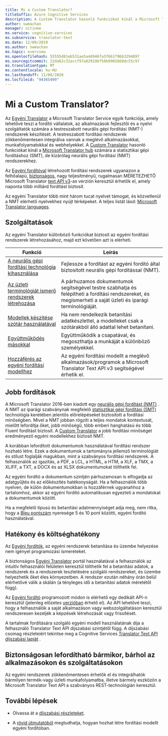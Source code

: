 ```yaml
---
title: Mi a Custom Translator?
titleSuffix: Azure Cognitive Services
description: A Custom Translator hasonló funkciókat kínál a Microsoft Translator hub számára a statisztikai gépi fordításhoz (SMT), de kizárólag neurális gépi fordítási (NMT) rendszerekhez.
author: swmachan
manager: nitinme
ms.service: cognitive-services
ms.subservice: translator-text
ms.date: 12/09/2019
ms.author: swmachan
ms.topic: overview
ms.openlocfilehash: 55555d81eb531ae5a4d946fa3f661796b3294897
ms.sourcegitcommit: 22da82c32accf97a82919bf50b9901668dc55c97
ms.translationtype: MT
ms.contentlocale: hu-HU
ms.lasthandoff: 11/08/2020
ms.locfileid: "94365499"
---
```

# <a name="what-is-custom-translator"></a>Mi a Custom Translator?

Az [Egyéni Translator](https://portal.customtranslator.azure.ai) a Microsoft Translator Service egyik funkciója, amely lehetővé teszi a fordító vállalatok, az alkalmazások fejlesztői és a nyelvi szolgáltatók számára a testreszabott neurális gépi fordítási (NMT-) rendszerek készítését. A testreszabott fordítási rendszerek zökkenőmentesen integrálva vannak a meglévő alkalmazásokkal, munkafolyamatokkal és webhelyekkel. A [Custom Translator](https://portal.customtranslator.azure.ai/) hasonló funkciókat kínál a [Microsoft Translator hub](https://hub.microsofttranslator.com/) számára a statisztikai gépi fordításhoz (SMT), de kizárólag neurális gépi fordítási (NMT) rendszerekhez.

Az [Egyéni fordítóval](https://portal.customtranslator.azure.ai) létrehozott fordítási rendszerek ugyanazon a felhőalapú, [biztonságos](https://cognitive.uservoice.com/knowledgebase/articles/1147537-api-and-customization-confidentiality), nagy teljesítményű, rugalmasan MÉRETEZHETŐ Microsoft Translator [text API v3](../reference/v3-0-translate.md?tabs=curl)-as verzión keresztül érhetők el, amely naponta több milliárd fordítást biztosít.

Az egyéni Translator több mint három tucat nyelvet támogat, és közvetlenül a NMT elérhető nyelvekhez nyújt térképeket. A teljes listát lásd:  [Microsoft Translator languages](../language-support.md#customization).

## <a name="features"></a>Szolgáltatások

Az egyéni Translator különböző funkciókat biztosít az egyéni fordítási rendszerek létrehozásához, majd ezt követően azt is elérheti.

|Funkció  |Leírás  |
|---------|---------|
|[A neurális gépi fordítási technológia kihasználása](https://www.microsoft.com/translator/blog/2016/11/15/microsoft-translator-launching-neural-network-based-translations-for-all-its-speech-languages/)     |  Fejlessze a fordítást az egyéni fordító által biztosított neurális gépi fordítással (NMT).       |
|[Az üzleti terminológiát ismerő rendszerek létrehozása](what-are-parallel-documents.md)     |  A párhuzamos dokumentumok segítségével testre szabhatja és felépítheti a fordítási rendszereket, és megismerheti a saját üzleti és iparági terminológiáját.       |
|[Modellek készítése szótár használatával](what-is-dictionary.md)     |   Ha nem rendelkezik betanítási adatkészlettel, a modelleket csak a szótárakból álló adattal lehet betanítani.       |
|[Együttműködés másokkal](how-to-manage-settings.md#share-your-workspace)     |   Együttműködik a csapatával, és megoszthatja a munkáját a különböző személyekkel.     |
|[Hozzáférés az egyéni fordítási modellhez](../reference/v3-0-translate.md?tabs=curl)     |  Az egyéni fordítási modellt a meglévő alkalmazások/programok a Microsoft Translator Text API v3 segítségével érhetik el.       |

## <a name="get-better-translations"></a>Jobb fordítások

A Microsoft Translator 2016-ben kiadott egy [neurális gépi fordítást (NMT)](https://www.microsoft.com/translator/blog/2016/11/15/microsoft-translator-launching-neural-network-based-translations-for-all-its-speech-languages/) . A NMT az iparági szabványnak megfelelő [statisztikai gépi fordítási (SMT)](https://en.wikipedia.org/wiki/Statistical_machine_translation) technológia keretében jelentős előrelépéseket biztosított a fordítási minőségben. Mivel a NMT jobban rögzíti a teljes mondatok kontextusát, mielőtt lefordítja őket, jobb minőségű, több emberi hanghatású és több Fluent fordítást biztosít. A [Custom Translator](https://portal.customtranslator.azure.ai) a jobb fordítási minőséget eredményező egyéni modellekhez biztosít NMT.

A korábban lefordított dokumentumok használatával fordítási rendszer hozható létre. Ezek a dokumentumok a tartományra jellemző terminológiát és stílust foglalják magukban, mint a szabványos fordítási rendszerek. A felhasználók az igazítás, a PDF, a LCL, a HTML, a HTM, a XLF, a TMX, a XLIFF, a TXT, a DOCX és az XLSX dokumentumokat tölthetik fel.

Az egyéni fordító a dokumentum szintjén párhuzamosan is elfogadja az adatgyűjtés és az előkészítés hatékonyságát. Ha a felhasználók több nyelven, de külön dokumentumokban is hozzáférnek ugyanahhoz a tartalomhoz, akkor az egyéni fordító automatikusan egyezteti a mondatokat a dokumentumok között.

Ha a megfelelő típusú és betanítási adatmennyiséget adja meg, nem ritka, hogy a [Bleu pontszám](what-is-bleu-score.md) nyeresége 5 és 10 pont közötti, egyéni fordító használatával.

## <a name="be-productive-and-cost-effective"></a>Hatékony és költséghatékony

Az [Egyéni fordítók](https://portal.customtranslator.azure.ai), az egyéni rendszerek betanítása és üzembe helyezése nem igényel programozási ismereteket.

A biztonságos [Egyéni Translator](https://portal.customtranslator.azure.ai) portál használatával a felhasználók az intuitív felhasználói felületen keresztül tölthetik fel a betanítási adatok, a rendszerek és a rendszerek tesztelésére szolgáló rendszereket, és üzembe helyezhetik őket éles környezetben. A rendszer ezután néhány órán belül elérhetővé válik a skálán (a tényleges idő a betanítási adatok méretétől függ).

Az [Egyéni fordító](https://portal.customtranslator.azure.ai) programozott módon is elérhető egy dedikált API-n keresztül (jelenleg előzetes [verzióban](https://custom-api.cognitive.microsofttranslator.com/swagger/) érhető el). Az API lehetővé teszi, hogy a felhasználók a saját alkalmazáson vagy webszolgáltatáson keresztül rendszeresen kezeljék a képzések létrehozását vagy frissítését.

A tartalmak fordítására szolgáló egyéni modell használatának díja a felhasználó Translator Text API díjszabási szintjétől függ. A díjszabási csomag részleteiért tekintse meg a Cognitive Services [Translator Text API díjszabási lapját](https://azure.microsoft.com/pricing/details/cognitive-services/translator-text-api/) .

## <a name="securely-translate-anytime-anywhere-on-all-your-apps-and-services"></a>Biztonságosan lefordítható bármikor, bárhol az alkalmazásokon és szolgáltatásokon

Az egyéni rendszerek zökkenőmentesen érhetők el és integrálhatók bármilyen termék-vagy üzleti munkafolyamatba, illetve bármely eszközön a Microsoft Translator Text API a szabványos REST-technológián keresztül.

## <a name="next-steps"></a>További lépések

- Olvassa át a [díjszabási részleteket](https://azure.microsoft.com/pricing/details/cognitive-services/translator-text-api/).

- A [rövid útmutatóból](quickstart-build-deploy-custom-model.md) megtudhatja, hogyan hozhat létre fordítási modellt egyéni fordítóban.